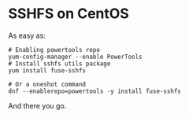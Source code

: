 # SSHFS on CentOS
As easy as:
```
# Enabling powertools repo
yum-config-manager --enable PowerTools
# Install sshfs utils package
yum install fuse-sshfs

# Or a oneshot command
dnf --enablerepo=powertools -y install fuse-sshfs
```
And there you go.
